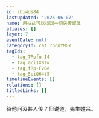 ```yaml
---
id: sbi4ds84
lastUpdated: '2025-06-07'
name: 用扶乩可以找回一切失传媒体
aliases: []
layer: 7
eventDate: null
categoryId: cat_7hqnYMGY
tagIds:
  - tag_TRpfu-I4
  - tag_aci1X8zw
  - tag_fRp-FvBe
  - tag_5uiQ64t5
timelineEvents: []
relations: []
titledLinks: []
---
```

待他问汝甚人传？但说道，先生姓吕。
